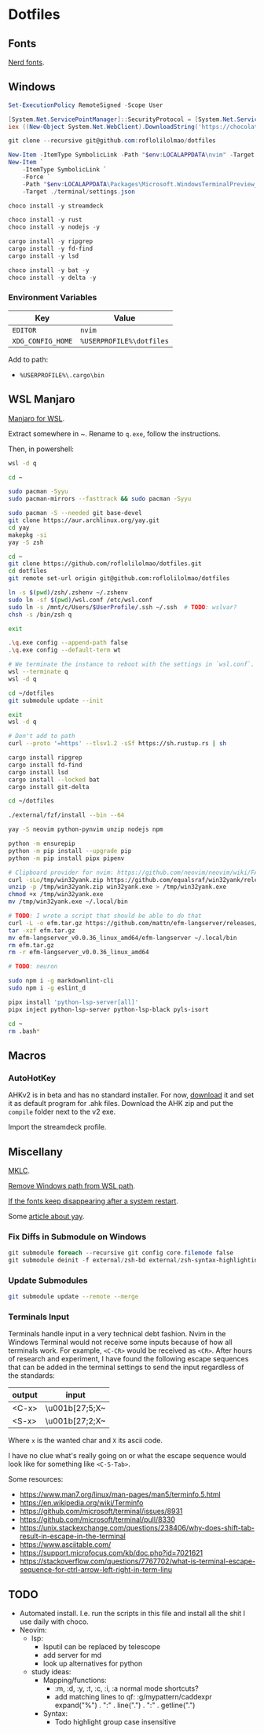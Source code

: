 # Dotfiles

## Fonts

[Nerd fonts](https://www.nerdfonts.com/font-downloads).

## Windows

```powershell
Set-ExecutionPolicy RemoteSigned -Scope User

[System.Net.ServicePointManager]::SecurityProtocol = [System.Net.ServicePointManager]::SecurityProtocol -bor 3072
iex ((New-Object System.Net.WebClient).DownloadString('https://chocolatey.org/install.ps1'))

git clone --recursive git@github.com:roflolilolmao/dotfiles

New-Item -ItemType SymbolicLink -Path "$env:LOCALAPPDATA\nvim" -Target ./nvim
New-Item `
    -ItemType SymbolicLink `
    -Force `
    -Path "$env:LOCALAPPDATA\Packages\Microsoft.WindowsTerminalPreview_8wekyb3d8bbwe\LocalState\settings.json" `
    -Target ./terminal/settings.json

choco install -y streamdeck

choco install -y rust
choco install -y nodejs -y

cargo install -y ripgrep
cargo install -y fd-find
cargo install -y lsd

choco install -y bat -y
choco install -y delta -y
```

### Environment Variables

| Key | Value |
| -- | -- |
| `EDITOR` | `nvim` |
| `XDG_CONFIG_HOME` | `%USERPROFILE%\dotfiles` |

Add to path:

- `%USERPROFILE%\.cargo\bin`

## WSL Manjaro

[Manjaro for WSL](https://github.com/sileshn/ManjaroWSL).

Extract somewhere in ~.
Rename to `q.exe`, follow the instructions.

Then, in powershell:

```sh
wsl -d q

cd ~

sudo pacman -Syyu
sudo pacman-mirrors --fasttrack && sudo pacman -Syyu

sudo pacman -S --needed git base-devel
git clone https://aur.archlinux.org/yay.git
cd yay
makepkg -si
yay -S zsh

cd ~
git clone https://github.com/roflolilolmao/dotfiles.git
cd dotfiles
git remote set-url origin git@github.com:roflolilolmao/dotfiles

ln -s $(pwd)/zsh/.zshenv ~/.zshenv
sudo ln -sf $(pwd)/wsl.conf /etc/wsl.conf
sudo ln -s /mnt/c/Users/$UserProfile/.ssh ~/.ssh  # TODO: wslvar?
chsh -s /bin/zsh q

exit

.\q.exe config --append-path false
.\q.exe config --default-term wt

# We terminate the instance to reboot with the settings in `wsl.conf`.
wsl --terminate q
wsl -d q

cd ~/dotfiles
git submodule update --init

exit
wsl -d q

# Don't add to path
curl --proto '=https' --tlsv1.2 -sSf https://sh.rustup.rs | sh

cargo install ripgrep
cargo install fd-find
cargo install lsd
cargo install --locked bat
cargo install git-delta

cd ~/dotfiles

./external/fzf/install --bin --64

yay -S neovim python-pynvim unzip nodejs npm

python -m ensurepip
python -m pip install --upgrade pip
python -m pip install pipx pipenv

# Clipboard provider for nvim: https://github.com/neovim/neovim/wiki/FAQ#how-to-use-the-windows-clipboard-from-wsl
curl -sLo/tmp/win32yank.zip https://github.com/equalsraf/win32yank/releases/download/v0.0.4/win32yank-x64.zip
unzip -p /tmp/win32yank.zip win32yank.exe > /tmp/win32yank.exe
chmod +x /tmp/win32yank.exe
mv /tmp/win32yank.exe ~/.local/bin

# TODO: I wrote a script that should be able to do that
curl -L -o efm.tar.gz https://github.com/mattn/efm-langserver/releases/download/v0.0.36/efm-langserver_v0.0.36_linux_amd64.tar.gz
tar -xzf efm.tar.gz
mv efm-langserver_v0.0.36_linux_amd64/efm-langserver ~/.local/bin
rm efm.tar.gz
rm -r efm-langserver_v0.0.36_linux_amd64

# TODO: neuron

sudo npm i -g markdownlint-cli
sudo npm i -g eslint_d

pipx install 'python-lsp-server[all]'
pipx inject python-lsp-server python-lsp-black pyls-isort

cd ~
rm .bash*
```

## Macros

### AutoHotKey

AHKv2 is in beta and has no standard installer. For now,
[download](https://www.autohotkey.com/v2/) it
and set it as default program for .ahk files. Download the
AHK zip and put the `compile` folder next to the v2 exe.

Import the streamdeck profile.

## Miscellany

[MKLC](https://www.microsoft.com/en-us/download/details.aspx?id=102134).

[Remove Windows path from WSL path](https://stackoverflow.com/a/63195953/12474293).

[If the fonts keep disappearing after a system
restart](https://www.fonts.com/support/faq/fonts-disappear-on-restart).

Some [article about
yay](https://averagelinuxuser.com/which-aur-helper-yay/#how-to-use-yay).


### Fix Diffs in Submodule on Windows

```powershell
git submodule foreach --recursive git config core.filemode false
git submodule deinit -f external/zsh-bd external/zsh-syntax-highlighting
```

### Update Submodules

```zsh
git submodule update --remote --merge
```

### Terminals Input

Terminals handle input in a very technical debt fashion. Nvim in the Windows
Terminal would not receive some inputs because of how all terminals work. For
example, `<C-CR>` would be received as `<CR>`. After hours of research and
experiment, I have found the following escape sequences that can be added in
the terminal settings to send the input regardless of the standards:

| output | input |
| -- | -- |
| \<C-x> | \u001b[27;5;X~ |
| \<S-x> | \u001b[27;2;X~ |

Where `x` is the wanted char and `X` its ascii code.

I have no clue what's really going on or what the escape sequence would look
like for something like `<C-S-Tab>`.

Some resources:

- https://www.man7.org/linux/man-pages/man5/terminfo.5.html
- https://en.wikipedia.org/wiki/Terminfo
- https://github.com/microsoft/terminal/issues/8931
- https://github.com/microsoft/terminal/pull/8330
- https://unix.stackexchange.com/questions/238406/why-does-shift-tab-result-in-escape-in-the-terminal
- https://www.asciitable.com/
- https://support.microfocus.com/kb/doc.php?id=7021621
- https://stackoverflow.com/questions/7767702/what-is-terminal-escape-sequence-for-ctrl-arrow-left-right-in-term-linu

## TODO

- Automated install. I.e. run the scripts in this file and install all the shit
  I use daily with choco.
- Neovim:
  - lsp:
    - lsputil can be replaced by telescope
    - add server for md
    - look up alternatives for python
  - study ideas:
    - Mapping/functions:
      - :m, :d, :y, :t, :c, :i, :a normal mode shortcuts?
      - add matching lines to qf:
        :g/mypattern/caddexpr expand("%") . ":" . line(".") .  ":" . getline(".")
    - Syntax:
      - Todo highlight group case insensitive
